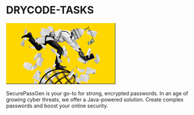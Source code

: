 # DRYCODE-TASKS

<img src="https://github.com/Innocentsax/DRYCODE-TASKS/blob/main/Screenshot%202023-10-17%20at%208.23.49%20PM.png">

SecurePassGen is your go-to for strong, encrypted passwords. In an age of growing cyber threats, we offer a Java-powered solution. Create complex passwords and boost your online security.
